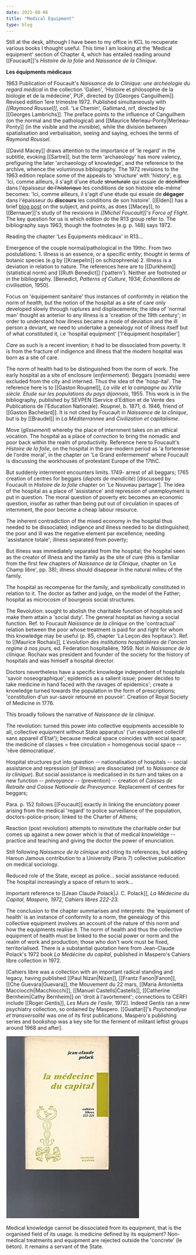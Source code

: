 ```yaml
---
date: 2021-08-06
title: "Medical Equipment"
type: blog
---
```


Still at the desk, although I have been to my office in KCL to
recuperate various books I thought useful. This time I am looking at the
'Medical equipment' section of Chapter 4, which has entailed reading
around [[Foucault]]'s *Histoire de la folie* and *Naissance de la Clinique*.

**Les équipments médicaux**

1963 Publication of Foucault's *Naissance de la Clinique: une
archéologie du regard médical* in the collection 'Galien', 'Histoire
et philosophie de la biologie et de la médecine', PUF, directed by
[[Georges Canguilhem]]. Revised edition 1ere trimestre 1972. Published
simultaneously with *[[Raymond Roussel]]*, coll. 'Le Chemin',
Gallimard, nrf, directed by [[Georges Lambrichs]]. The preface points
to the influence of Canguilhem (on the normal and the pathological)
and [[Maurice Merleau-Ponty|Merleau-Ponty]] (in the visible and the
invisible), while the division between spatialisation and
verbalisation, seeing and saying, echoes the terms of *Raymond
Roussel*.

[[David Macey]] draws attention to the importance of 'le regard' in the
subtitle, evoking [[Sartre]], but the term 'archaeology' has more valency,
prefiguring the later 'archaeology of knowledge', and the reference to
the archive, whence the voluminous bibliography. The 1972 revisions to
the 1963 edition replace some of the appeals to 'structure' with
'history', e.g. 'Ici, comme ailleurs, il s'agit d'une étude
~~structurale~~ qui essaie de ~~déchiffrer~~ dans l'épaisseur ~~de
l'historique~~ les conditions de son histoire elle-même' becomes: 'Ici,
comme ailleurs, il s'agit d'une étude qui essaie de **dégager** dans
l'épaisseur du **discours** les conditions de son histoire'. [[Elden]] has a
brief [blog
post](https://progressivegeographies.com/2019/02/11/which-edition-of-foucaults-birth-of-the-clinic-did-alan-sheridan-actually-translate/)
on the subject, and points, as does [[Macey]], to [[Bernauer]]'s study of the
revisions in *[[Michel Foucault]]'s Force of Flight*. The key question for
us is which edition do the R13 group refer to. The bibliography says
1963, though the footnotes (e.g. p. 148) says 1972.

Reading the chapter 'Les Équipments médicaux' in R13...

Emergence of the couple normal/pathological in the 19thc. From two
postulations: 1. illness is an essence, or a specific entity; thought in
terms of botanic species (e.g by [[Kraepelin]] on schizophrenia) 2. Illness
is a deviation in relation to nature. The references here are to
[[Durkheim]] (statistical norm) and [[Ruth Benedict]] ('pattern'). Neither are
footnoted or in the bibliography. \[Benedict, *Patterns of Culture*,
1934; *Échantillons de civilisation*, 1950\].

Focus on 'équipement sanitaire' thus instances of conformity in relation
the norm of *health*, but the notion of the hospital as a site of care
only developed slowly through ruptures and displacements; the idea of
'normal man' thought as anterior to any illness is a 'creation of the
19th century'; in order to understand how illness became a mode of
deviation and the ill person a deviant, we need to undertake a genealogy
not of illness itself but of what constituted it, i.e 'hospital
equipment' \['l'équipment hospitalier'\]

*Care* as such is a recent invention; it had to be dissociated from
poverty. It is from the fracture of indigence and illness that the
modern hospital was born as a site of care.

The norm of health had to be distinguished from the norm of work. The
early hospital as a site of enclosure (*enfermement*). Beggars (nomads)
were excluded from the city and interned. Thus the idea of the
'hosp-ital'. The reference here is to [[Gaston Roupnel]], *La ville et la
campagne au XVIIe siècle. Etude sur les populations du pays dijonnais*, 1955.
This work is in the bibliography, published by SEVPEN (Service
d\'Edition et de Vente des Publications de l\'Education Nationale).
Roupnel, b. 1871, d. 1946, friend of [[Gaston Bachelard]]. It is not cited by
Foucault in *Naissance de la clinique*, but is by [[Braudel]] in *La
Méditerrannee* and *Civilization et capitalisme*.

Move (*glissement*) whereby the place of internment takes on an ethical
vocation. The hospital as a place of *correction* to bring the nomadic
and poor back within the realm of productivity. Reference here to
Foucault's *Histoire de la folie*, on the hospital in the pre-modern
period as 'a forteresse de l'ordre moral', in the chapter on 'Le Grand
enfermement' where Foucault is discussing the workhouses of protestant
Europe of the 17thC.

But suddenly internment encounters limits. 1749- arrest of all beggars;
1765 creation of centres for beggars (*depots de mendicité*) \[discussed
by Foucault in *Histoire de la folie* chapter on 'Le Nouveau partage'\].
The idea of the hospital as a place of 'assistance' and repression of
unemployment is put in question. The moral question of poverty etc
becomes an economic question, insofar as rather than being put out of
circulation in spaces of internment, the poor become a cheap labour
resource.

The inherent contradiction of the mixed economy in the hospital thus
needed to be dissociated; indigence and illness needed to be
distinguished; the poor and ill was the negative element par excellence;
needing 'assistance totale'; illness separated from poverty;

But illness was immediately separated from the hospital; the hospital
seen as the creator of illness and the family as the site of cure (this
is familiar from the first few chapters of *Naissance de la Clinique*,
chapter on 'Le Champ libre', pp. 38); illness should disappear in the
natural milieu of the family.

The hospital as recompense for the family, and symbolically constituted
in relation to it. The doctor as father and judge, on the model of the
Father; hospital as microcosm of bourgeois social structures.

The Revolution: sought to abolish the charitable function of hospitals
and make them attain a 'social duty'. The general hospital as having a
social function. Ref. to Foucault *Naissance de la clinique* on the
'contractual' relation between the poor whose treatment is paid for and
right for whom this knowledge may be useful (p. 85, chapter 'La Leçon
des hopitaux'). Ref. to [[Maurice Rochaix]], *L'évolution des institutions
hospitalières de l'ancien regime à nos jours,* ed. Federation
hospitalière, 1959. Not in *Naissance de la clinique*. Rochaix was
president and founder of the society for the history of hospitals and
was himself a hospital director.

Doctors nevertheless have a specific knowledge independent of hospitals
'savoir noseographique'; epidemics as a salient issue; power decides to
take medicine in hand faced with the ravages of epidemics'; create a
knowledge turned towards the population in the form of prescriptions;
'constitution d'un sur-savoir retourné en pouvoir'. Creation of Royal
Society of Medicine in 1776.

This broadly follows the narrative of *Naissance de la clinique*.

The revolution: turned this power into collective equipments accessible
to all, collective equipment without State apparatus' ('un equipment
collectif sans appareil d'Etat'); because medical space coincides with
social space; the medicine of classes = free circulation = homogenous
social space -- 'rêve démocratique'.

Hospital structures put into question -- nationalisation of hospitals --
social assistance and repression (of illness) are dissociated (ref. to
*Naissance de la clinique*). But social assistance is medicalised in its
turn and takes on a new function -- *prévoyance* -- (prevention) --
creation of *Caisses de Retraite and Caisse Nationale de Prevoyance*.
Replacement of centres for beggars;

Para. p. 152 follows [[Foucault]] exactly in linking the enunciatory power
arising from the medical 'regard' to police surveillance of the
population, doctors-police-prison; linked to the Charter of Athens;

Reaction (post revolution) attempts to reinstitute the charitable order
but comes up against a new power which is that of medical knowleldge --
practice and teaching and giving the doctor the power of enunciation.

Still following *Naissance de la clinique* and citing its references,
but adding Haroun Jamous contribution to a University (Paris 7)
collective publication on medical sociology.

Reduced role of the State, except as police... social assistance
reduced. The hospital increasingly a space of return to work...

Important reference to [[Jean Claude Polack|J. C. Polack]], *La
Médecine du Capital, Maspero, 1972, Cahiers libres 222-23.*

The conclusion to the chapter summarises and interprets: the 'equipment
of health' is an instance of conformity to a norm, the genealogy of this
collective equipment involves an account of the nature of this norm and
how the equipments realise it. The norm of health and thus the
collective equipment of health must be linked to the social power or
norm and the realm of work and production; those who don't work must be
fixed, territorialised. There is a substantial quotation here from
Jean-Claude Polack's 1972 book *La Médécine du capital*, published in
Maspero's Cahiers libre collection in 1972.

\[Cahiers libre was a collection with an important radical standing
and legacy, having published [[Paul Nizan|Nizan]], 
[[Frantz Fanon|Fanon]], [[Che Guevara|Guevara]], the Mouvement du 22 mars,
[[Maria Antonietta Macciocchi|Macchiocchi]],
[[Manuel Castells|Castells]], [[Catherine Bernheim|Cathy Bernheim]] on 'droit à
l'avortement'; connections to CERFI include [[Roger Gentis]], *Les
Murs de l'asile*, 1972\]. Indeed Gentis ran a new psychiatry
collection, so ordained by Maspero. [[Guattari]]'s *Psychanalyse et
transversalité* was one of its first publications. Maspero's
publishing series and bookshop was a key site for the ferment of
militant leftist groups around 1968 and after\].

<div class="gallery">

<img loading="lazy" src="../assets/img/2021-08-06/media/image1.jpg" alt="Cover of Jean-Claude Polack's la medecine du capital">

</div>

Medical knowledge cannot be dissociated from its equipment, that is the
organised field of its usage. Is medicine defined by its equipment?
Non-medical treatments and equipment are rejected outside the 'concrete'
(le béton). It remains a servant of the State.
